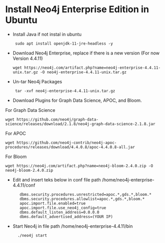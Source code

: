 # Install Neo4j Enterprise Edition in Ubuntu 

* Install Java if not instal in ubuntu

       sudo apt install openjdk-11-jre-headless -y

* Download Neo4j Enterprise, replace if there is a new version (For now Version 4.4.11)

      wget https://neo4j.com/artifact.php?name=neo4j-enterprise-4.4.11-unix.tar.gz -O neo4j-enterprise-4.4.11-unix.tar.gz

* Un-tar Neo4j Packages

       tar -xvf neo4j-enterprise-4.4.11-unix.tar.gz
    
* Download Plugins for Graph Data Science, APOC, and Bloom.

For Graph Data Science

    wget https://github.com/neo4j/graph-data-science/releases/download/2.1.8/neo4j-graph-data-science-2.1.8.jar
    
For APOC

    wget https://github.com/neo4j-contrib/neo4j-apoc-procedures/releases/download/4.4.0.8/apoc-4.4.0.8-all.jar

For Bloom
   
    wget https://neo4j.com/artifact.php?name=neo4j-bloom-2.4.0.zip -O neo4j-bloom-2.4.0.zip
    
* Edit and insert teks below in conf file path /home/neo4j-enterprise-4.4.11/conf

         dbms.security.procedures.unrestricted=apoc.*,gds.*,bloom.*
         dbms.security.procedures.allowlist=apoc.*,gds.*,bloom.*
         apoc.import.file.enabled=true
         apoc.import.file.use_neo4j_config=true
         dbms.default_listen_address=0.0.0.0
         dbms.default_advertised_address=(YOUR IP)
    
 * Start Neo4j in file path /home/neo4j-enterprise-4.4.11/bin
 
         ./neo4j start
    
